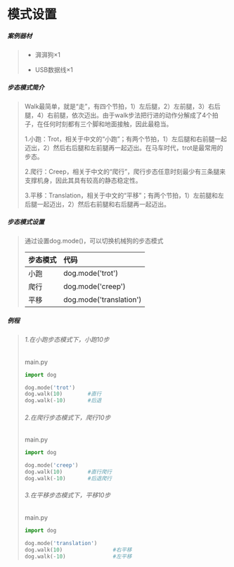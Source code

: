 # 模式设置

##### 案例器材

>* 湃湃狗×1
>
>* USB数据线×1
>

##### 步态模式简介

>Walk最简单，就是“走”，有四个节拍，1）左后腿，2）左前腿，3）右后腿，4）右前腿，依次迈出。由于walk步法把行进的动作分解成了4个拍子，在任何时刻都有三个脚和地面接触，因此最稳当。
>
>1.小跑：Trot，相关于中文的“小跑”；有两个节拍，1）左后腿和右前腿一起迈出，2）然后右后腿和左前腿再一起迈出。在马车时代，trot是最常用的步态。
>
>2.爬行：Creep，相关于中文的“爬行”，爬行步态任意时刻最少有三条腿来支撑机身，因此其具有较高的静态稳定性。
>
>3.平移：Translation，相关于中文的“平移”；有两个节拍，1）左前腿和左后腿一起迈出，2）然后右前腿和右后腿再一起迈出。

##### 步态模式设置

>通过设置dog.mode()，可以切换机械狗的步态模式
>
>| 步态模式 | 代码                    |
>| :------- | :---------------------- |
>| 小跑     | dog.mode('trot')        |
>| 爬行     | dog.mode('creep')       |
>| 平移     | dog.mode('translation') |
>

##### 例程

>###### 1.在小跑步态模式下，小跑10步
>
>main.py
>
>```python
>import dog
>
>dog.mode('trot')
>dog.walk(10)        #直行
>dog.walk(-10)       #后退
>```
>
>###### 2.在爬行步态模式下，爬行10步
>
>main.py
>
>```python
>import dog
>
>dog.mode('creep')
>dog.walk(10)        #直行爬行
>dog.walk(-10)       #后退爬行
>```
>###### 3.在平移步态模式下，平移10步
>
>main.py
>
>```python
>import dog
>
>dog.mode('translation')
>dog.walk(10)                #右平移
>dog.walk(-10)               #左平移
>```